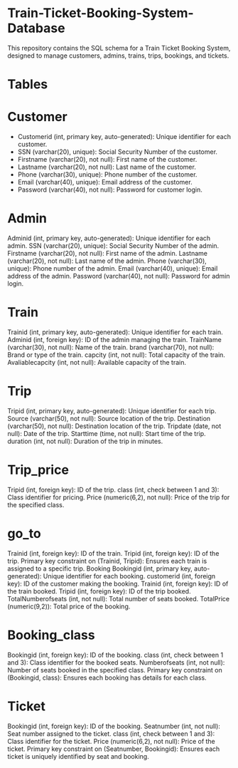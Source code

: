 # Train-Ticket-Booking-System-Database
This repository contains the SQL schema for a Train Ticket Booking System, designed to manage customers, admins, trains, trips, bookings, and tickets.

# Tables

# Customer
- Customerid (int, primary key, auto-generated): Unique identifier for each customer.
- SSN (varchar(20), unique): Social Security Number of the customer.
- Firstname (varchar(20), not null): First name of the customer.
- Lastname (varchar(20), not null): Last name of the customer.
- Phone (varchar(30), unique): Phone number of the customer.
- Email (varchar(40), unique): Email address of the customer.
- Password (varchar(40), not null): Password for customer login.

# Admin

Adminid (int, primary key, auto-generated): Unique identifier for each admin.
SSN (varchar(20), unique): Social Security Number of the admin.
Firstname (varchar(20), not null): First name of the admin.
Lastname (varchar(20), not null): Last name of the admin.
Phone (varchar(30), unique): Phone number of the admin.
Email (varchar(40), unique): Email address of the admin.
Password (varchar(40), not null): Password for admin login.

# Train
Trainid (int, primary key, auto-generated): Unique identifier for each train.
Adminid (int, foreign key): ID of the admin managing the train.
TrainName (varchar(30), not null): Name of the train.
brand (varchar(70), not null): Brand or type of the train.
capcity (int, not null): Total capacity of the train.
Avaliablecapcity (int, not null): Available capacity of the train.

# Trip
Tripid (int, primary key, auto-generated): Unique identifier for each trip.
Source (varchar(50), not null): Source location of the trip.
Destination (varchar(50), not null): Destination location of the trip.
Tripdate (date, not null): Date of the trip.
Starttime (time, not null): Start time of the trip.
duration (int, not null): Duration of the trip in minutes.

# Trip_price
Tripid (int, foreign key): ID of the trip.
class (int, check between 1 and 3): Class identifier for pricing.
Price (numeric(6,2), not null): Price of the trip for the specified class.

# go_to
Trainid (int, foreign key): ID of the train.
Tripid (int, foreign key): ID of the trip.
Primary key constraint on (Trainid, Tripid): Ensures each train is assigned to a specific trip.
Booking
Bookingid (int, primary key, auto-generated): Unique identifier for each booking.
customerid (int, foreign key): ID of the customer making the booking.
Trainid (int, foreign key): ID of the train booked.
Tripid (int, foreign key): ID of the trip booked.
TotalNumberofseats (int, not null): Total number of seats booked.
TotalPrice (numeric(9,2)): Total price of the booking.

# Booking_class
Bookingid (int, foreign key): ID of the booking.
class (int, check between 1 and 3): Class identifier for the booked seats.
Numberofseats (int, not null): Number of seats booked in the specified class.
Primary key constraint on (Bookingid, class): Ensures each booking has details for each class.

# Ticket
Bookingid (int, foreign key): ID of the booking.
Seatnumber (int, not null): Seat number assigned to the ticket.
class (int, check between 1 and 3): Class identifier for the ticket.
Price (numeric(6,2), not null): Price of the ticket.
Primary key constraint on (Seatnumber, Bookingid): Ensures each ticket is uniquely identified by seat and booking.

